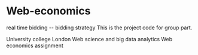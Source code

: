 # Web-economics
real time bidding -- bidding strategy
This is the project code for group part.



University college London
Web science and big data analytics
Web economics assignment
